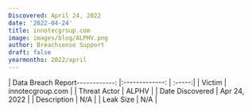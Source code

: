 ```yaml
---
Discovered: April 24, 2022
date: '2022-04-24'
title: innotecgroup.com
image: images/blog/ALPHV.png
author: Breachsense Support
draft: false
yearmonths: 2022/april
---
```


| Data Breach Report------------:   |:-------------:    | :-----:|
| Victim    | innotecgroup.com      | 
| Threat Actor    | ALPHV      | 
| Date Discovered    | Apr 24, 2022      | 
| Description    | N/A      | 
| Leak Size    | N/A      | 

